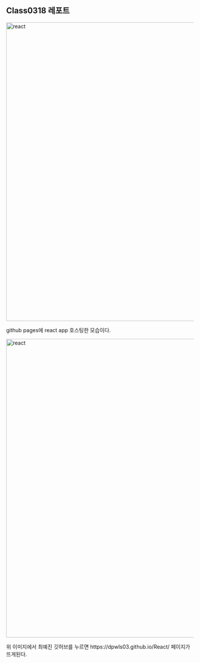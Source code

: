 ## Class0318 레포트

<img width="800" src="/React/0318/img/react.jpg" alt="react" >
<p>github pages에 react app 호스팅한 모습이다.</p>

<img width="800" src="/React/0318/img/react1.jpg" alt="react" >
<p>위 이미지에서 최예진 깃허브를 누르면 https://dpwls03.github.io/React/ 페이지가 뜨게된다.</p>